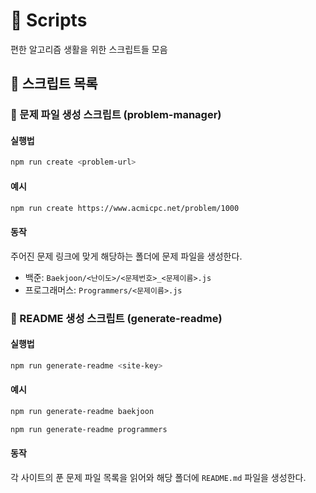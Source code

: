 # 📜 Scripts

편한 알고리즘 생활을 위한 스크립트들 모음

## 🚀 스크립트 목록

### 🏁 문제 파일 생성 스크립트 (problem-manager)

#### 실행법

```bash
npm run create <problem-url>
```

#### 예시

```bash
npm run create https://www.acmicpc.net/problem/1000
```

#### 동작

주어진 문제 링크에 맞게 해당하는 폴더에 문제 파일을 생성한다.

- 백준: `Baekjoon/<난이도>/<문제번호>_<문제이름>.js`
- 프로그래머스: `Programmers/<문제이름>.js`

### 📝 README 생성 스크립트 (generate-readme)

#### 실행법

```bash
npm run generate-readme <site-key>
```

#### 예시

```bash
npm run generate-readme baekjoon
```

```bash
npm run generate-readme programmers
```

#### 동작

각 사이트의 푼 문제 파일 목록을 읽어와 해당 폴더에 `README.md` 파일을 생성한다.
